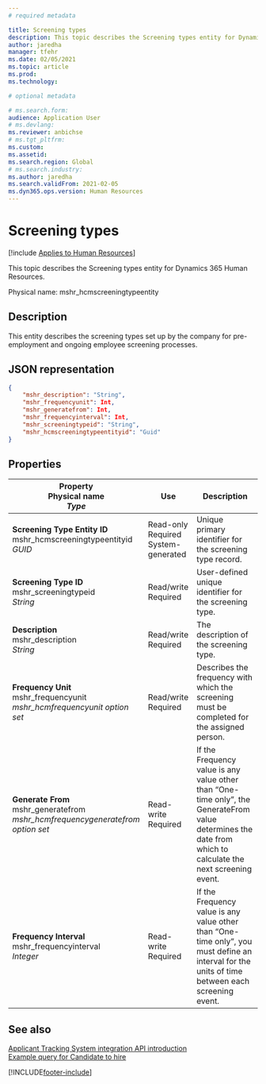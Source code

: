 ```yaml
---
# required metadata

title: Screening types
description: This topic describes the Screening types entity for Dynamics 365 Human Resources.
author: jaredha
manager: tfehr
ms.date: 02/05/2021
ms.topic: article
ms.prod: 
ms.technology: 

# optional metadata

# ms.search.form: 
audience: Application User
# ms.devlang: 
ms.reviewer: anbichse
# ms.tgt_pltfrm: 
ms.custom: 
ms.assetid: 
ms.search.region: Global
# ms.search.industry: 
ms.author: jaredha
ms.search.validFrom: 2021-02-05
ms.dyn365.ops.version: Human Resources
---
```


# Screening types

[!include [Applies to Human Resources](../includes/applies-to-hr.md)]

This topic describes the Screening types entity for Dynamics 365 Human Resources.

Physical name: mshr_hcmscreeningtypeentity

## Description

This entity describes the screening types set up by the company for pre-employment and ongoing employee screening processes.

## JSON representation

```json
{
    "mshr_description": "String",
    "mshr_frequencyunit": Int,
    "mshr_generatefrom": Int,
    "mshr_frequencyinterval": Int,
    "mshr_screeningtypeid": "String",
    "mshr_hcmscreeningtypeentityid": "Guid"
}
```

## Properties

| Property<br>**Physical name**<br>***Type*** | Use | Description |
| --- | --- | --- |
| **Screening Type Entity ID**<br>mshr_hcmscreeningtypeentityid<br>*GUID* | Read-only<br>Required<br>System-generated | Unique primary identifier for the screening type record. |
| **Screening Type ID**<br>mshr_screeningtypeid<br>*String* | Read/write<br>Required | User-defined unique identifier for the screening type. |
| **Description**<br>mshr_description<br>*String* | Read/write<br>Required | The description of the screening type. |
| **Frequency Unit**<br>mshr_frequencyunit<br>*mshr_hcmfrequencyunit option set* | Read/write<br>Required | Describes the frequency with which the screening must be completed for the assigned person. |
| **Generate From**<br>mshr_generatefrom<br>*mshr_hcmfrequencygeneratefrom option set* | Read-write<br>Required | If the Frequency value is any value other than “One-time only”, the GenerateFrom value determines the date from which to calculate the next screening event. |
| **Frequency Interval**<br>mshr_frequencyinterval<br>*Integer* | Read-write<br>Required | If the Frequency value is any value other than “One-time only”, you must define an interval for the units of time between each screening event. |

## See also

[Applicant Tracking System integration API introduction](hr-admin-integration-ats-api-introduction.md)<br>
[Example query for Candidate to hire](hr-admin-integration-ats-api-candidate-to-hire-example-query.md)


[!INCLUDE[footer-include](../includes/footer-banner.md)]